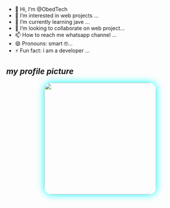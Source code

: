 - 👋 Hi, I’m @ObedTech
- 👀 I’m interested in web projects ...
- 🌱 I’m currently learning jave ...
- 💞️ I’m looking to collaborate on web project...
- 📫 How to reach me whatsapp channel ...
- 😄 Pronouns: smart 🤓...
- ⚡ Fun fact: i am a developer ...
  
## *my profile picture*
<div align="center">
  <img src="https://files.catbox.moe/le10rp.jpg" width="300" style="border-radius: 20px; box-shadow: 0 0 20px #00ffff;"/>
</div>

<!---
ObedTech003/ObedTech003 is a ✨ special ✨ repository because its `README.md` (this file) appears on your GitHub profile.
You can click the Preview link to take a look at your changes.
--->
